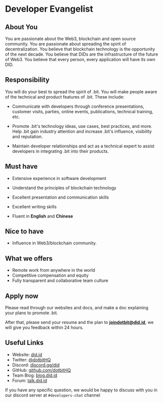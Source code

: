 # Developer Evangelist

## About You

You are passionate about the Web3, blockchain and open source community. You are passionate about spreading the spirit of decentralization. You believe that blockchain technology is the opportunity of the next decade. You believe that DIDs are the infrastructure of the future of Web3. You believe that every person, every application will have its own DID.

## Responsibility

You will do your best to spread the spirit of .bit. You will make people aware of the technical and product features of .bit. These include:

- Communicate with developers through conference presentations, customer visits, parties, online events, publications, technical training, etc.

- Promote .bit's technology ideas, use cases, best practices, and more. Help .bit gain industry attention and increase .bit's influence, visibility and reputation.
- Maintain developer relationships and act as a technical expert to assist developers in integrating .bit into their products.

## Must have

- Extensive experience in software development

- Understand the principles of blockchain technology

- Excellent presentation and communication skills

- Excellent writing skills

- Fluent in **English** and **Chinese**

## Nice to have

- Influence in Web3/blockchain community.

## What we offers

- Remote work from anywhere in the world 
- Competitive compensation and equity
- Fully transparent and collaborative team culture

## Apply now

Please read through our websites and docs, and make a doc explaining your plans to promote .bit.

After that, please send your resume and the plan to **joindotbit@did.id**, we will give you feedback within 24 hours.

## Useful Links
- Website: [did.id](https://did.id)
- Twitter: [@dotbitHQ](https://twitter.com/dotbithq)
- Discord: [discord.gg/did](https://discord.gg/did)
- GitHub: [github.com/dotbitHQ](https://github.com/dotbitHQ)
- Team Blog: [blog.did.id](https://blog.did.id)
- Forum: [talk.did.id](https://talk.did.id)

If you have any specific question, we would be happy to discuss with you in our discord server at `#developers-chat` channel